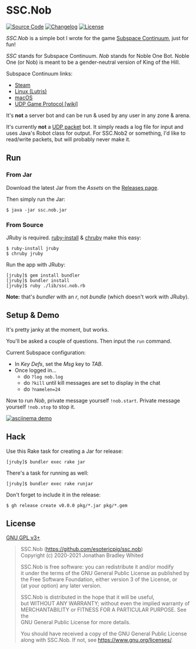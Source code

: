 # SSC.Nob

[![Source Code](https://img.shields.io/badge/source-github-%23211F1F.svg)](https://github.com/esotericpig/ssc.nob)
[![Changelog](https://img.shields.io/badge/changelog-md-%23A0522D.svg)](CHANGELOG.md)
[![License](https://img.shields.io/github/license/esotericpig/ssc.nob.svg)](LICENSE.txt)

*SSC.Nob* is a simple bot I wrote for the game [Subspace Continuum](https://store.steampowered.com/app/352700/Subspace_Continuum), just for fun!

*SSC* stands for Subspace Continuum. *Nob* stands for Noble One Bot. Noble One (or Nob) is meant to be a gender-neutral version of King of the Hill.

Subspace Continuum links:
- [Steam](https://store.steampowered.com/app/352700/Subspace_Continuum)
- [Linux (Lutris)](https://lutris.net/games/subspace-continuum)
- [macOS](http://subspace-continuum.com)
- [UDP Game Protocol [wiki]](http://wiki.minegoboom.com/index.php/UDP_Game_Protocol)

It's **not** a server bot and can be run & used by any user in any zone & arena.

It's currently **not** a [UDP packet](https://www.twcore.org/SubspaceProtocol) bot. It simply reads a log file for input and uses Java's Robot class for output. For SSC.Nob2 or something, I'd like to read/write packets, but will probably never make it.

## Run

### From Jar

Download the latest Jar from the *Assets* on the [Releases page](https://github.com/esotericpig/ssc.nob/releases).

Then simply run the Jar:

```
$ java -jar ssc.nob.jar
```

### From Source

JRuby is required. [ruby-install](https://github.com/postmodern/ruby-install) & [chruby](https://github.com/postmodern/chruby) make this easy:

```
$ ruby-install jruby
$ chruby jruby
```

Run the app with JRuby:

```
[jruby]$ gem install bundler
[jruby]$ bundler install
[jruby]$ ruby ./lib/ssc.nob.rb
```

**Note:** that's *bundler* with an *r*, not *bundle* (which doesn't work with JRuby).

## Setup & Demo

It's pretty janky at the moment, but works.

You'll be asked a couple of questions. Then input the `run` command.

Current Subspace configuration:
- In *Key Defs*, set the *Msg* key to *TAB*.
- Once logged in...
    - do `?log nob.log`
    - do `?kill` until kill messages are set to display in the chat
    - do `?namelen=24`

Now to run *Nob*, private message yourself `!nob.start`. Private message yourself `!nob.stop` to stop it.

[![asciinema demo](https://asciinema.org/a/326310.png)](https://asciinema.org/a/326310)

## Hack

Use this Rake task for creating a Jar for release:

```
[jruby]$ bundler exec rake jar
```

There's a task for running as well:

```
[jruby]$ bundler exec rake runjar
```

Don't forget to include it in the release:

```
$ gh release create v0.0.0 pkg/*.jar pkg/*.gem
```

## License

[GNU GPL v3+](LICENSE.txt)

> SSC.Nob (<https://github.com/esotericpig/ssc.nob>)  
> Copyright (c) 2020-2021 Jonathan Bradley Whited  
> 
> SSC.Nob is free software: you can redistribute it and/or modify  
> it under the terms of the GNU General Public License as published by  
> the Free Software Foundation, either version 3 of the License, or  
> (at your option) any later version.  
> 
> SSC.Nob is distributed in the hope that it will be useful,  
> but WITHOUT ANY WARRANTY; without even the implied warranty of  
> MERCHANTABILITY or FITNESS FOR A PARTICULAR PURPOSE.  See the  
> GNU General Public License for more details.  
> 
> You should have received a copy of the GNU General Public License  
> along with SSC.Nob.  If not, see <https://www.gnu.org/licenses/>. 
